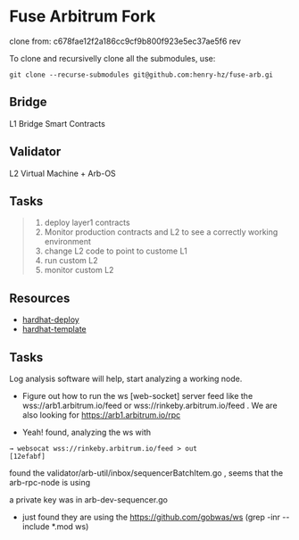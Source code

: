 Fuse Arbitrum Fork
==================

clone from: c678fae12f2a186cc9cf9b800f923e5ec37ae5f6 rev

To clone and recursivelly clone all the submodules, use:

```
git clone --recurse-submodules git@github.com:henry-hz/fuse-arb.gi
```


## Bridge

L1 Bridge Smart Contracts



## Validator

L2 Virtual Machine + Arb-OS




## Tasks


> 1. deploy layer1 contracts 
> 2. Monitor production contracts and L2 to see a correctly working environment  
> 3. change L2 code to point to custome L1  
> 4. run custom L2  
> 5. monitor custom L2



## Resources


* [hardhat-deploy](https://levelup.gitconnected.com/deploying-smart-contracts-with-hardhat-e1a76212df94)
* [hardhat-template](https://github.com/wighawag/template-ethereum-contracts/)



## Tasks

Log analysis software will help, start analyzing a working node.

* Figure out how to run the ws [web-socket] server feed like the wss://arb1.arbitrum.io/feed or wss://rinkeby.arbitrum.io/feed . We are also looking for https://arb1.arbitrum.io/rpc 

* Yeah! found, analyzing the ws with 

```
→ websocat wss://rinkeby.arbitrum.io/feed > out                                                              [12efabf]
```

found the validator/arb-util/inbox/sequencerBatchItem.go , seems that the arb-rpc-node is using 

a private key was in arb-dev-sequencer.go

* just found they are using the https://github.com/gobwas/ws  (grep -inr --include \*.mod ws)

